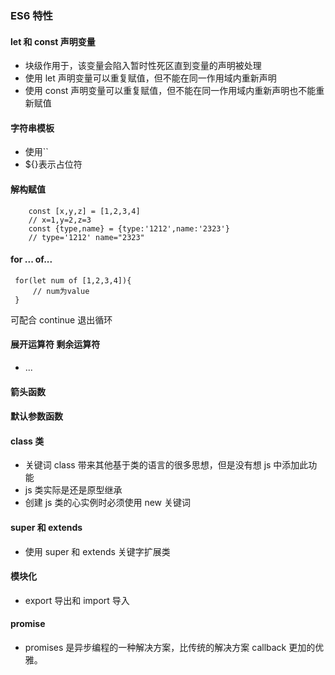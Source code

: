 ### ES6 特性

#### let 和 const 声明变量

- 块级作用于，该变量会陷入暂时性死区直到变量的声明被处理
- 使用 let 声明变量可以重复赋值，但不能在同一作用域内重新声明
- 使用 const 声明变量可以重复赋值，但不能在同一作用域内重新声明也不能重新赋值

#### 字符串模板

- 使用``
- ${}表示占位符

#### 解构赋值

```
    const [x,y,z] = [1,2,3,4]
    // x=1,y=2,z=3
    const {type,name} = {type:'1212',name:'2323'}
    // type='1212' name="2323"
```

#### for ... of...

```
 for(let num of [1,2,3,4]){
     // num为value
 }
```

可配合 continue 退出循环

#### 展开运算符 剩余运算符

- ...

#### 箭头函数

#### 默认参数函数

#### class 类

- 关键词 class 带来其他基于类的语言的很多思想，但是没有想 js 中添加此功能
- js 类实际是还是原型继承
- 创建 js 类的心实例时必须使用 new 关键词

#### super 和 extends

- 使用 super 和 extends 关键字扩展类

#### 模块化

- export 导出和 import 导入

#### promise

- promises 是异步编程的一种解决方案，比传统的解决方案 callback 更加的优雅。
